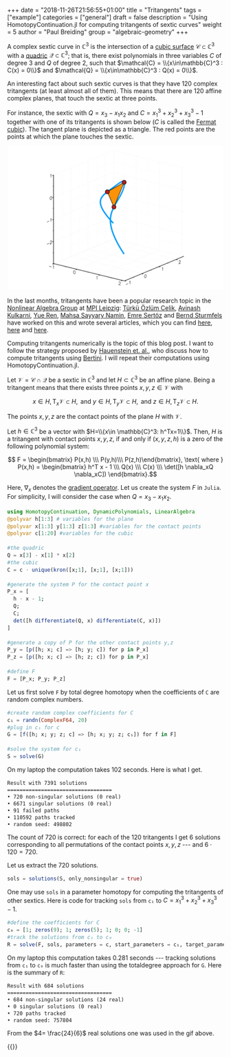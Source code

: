 +++
date = "2018-11-26T21:56:55+01:00"
title = "Tritangents"
tags = ["example"]
categories = ["general"]
draft = false
description = "Using HomotopyContinuation.jl for computing tritangents of sextic curves"
weight = 5
author = "Paul Breiding"
group = "algebraic-geometry"
+++

A complex sextic curve in $\mathbb{C}^3$ is the intersection of a [cubic surface](https://en.wikipedia.org/wiki/Cubic_surface) $\mathcal{C}\subset \mathbb{C}^3$ with a [quadric](https://en.wikipedia.org/wiki/Quadric) $\mathcal{Q}\subset \mathbb{C}^3$; that is, there exist polynomials in three variables $C$ of degree 3 and $Q$ of degree 2, such that $\mathcal{C} = \\{x\in\mathbb{C}^3 : C(x) = 0\\}$ and $\mathcal{Q} = \\{x\in\mathbb{C}^3 : Q(x) = 0\\}$.

An interesting fact about such sextic curves is that they have 120 complex tritangents (at least almost all of them). This means that there are 120  affine complex planes, that touch the sextic at three points.

For instance, the sextic with $Q=x_3 - x_1x_2$ and $C=x_1^3+x_2^3+x_3^3 - 1$ together with one of its tritangents is shown below ($C$ is called the [Fermat cubic](https://en.wikipedia.org/wiki/Fermat_cubic)). The tangent plane is depicted as a triangle. The red points are the points at which the plane touches the sextic.

<p style="text-align:center;"><img src="/images/tritangents.gif" width="500px"/></p>

In the last months, tritangents have been a popular research topic in the [Nonlinear Algebra Group](https://www.mis.mpg.de/nlalg/research.html) at [MPI Leipzig](https://www.mis.mpg.de): [Türkü Özlüm Celik](https://turkuozlum.wixsite.com/tocj), [Avinash Kulkarni](https://personal-homepages.mis.mpg.de/avinash/), [Yue Ren](https://www.yueren.de), [Mahsa Sayyary Namin](http://mahsasayyary.wixsite.com/mahsa), [Emre Sertöz](https://emresertoz.com) and [Bernd Sturmfels](https://math.berkeley.edu/~bernd/) have worked on this and wrote several articles, which you can find [here](https://arxiv.org/abs/1712.06274), [here](https://arxiv.org/abs/1805.11702) and [here](https://arxiv.org/abs/1804.02707).

Computing tritangents numerically is the topic of this blog post. I want to follow the strategy proposed by [Hauenstein et. al.](https://arxiv.org/abs/1804.02707), who discuss how to compute tritangents using [Bertini](http://bertini.nd.edu). I will repeat their computations using HomotopyContinuation.jl.

Let $\mathcal{V} = \mathcal{C}\cap \mathcal{Q}$ be a sextic in $\mathbb{C}^3$ and let $H\subset \mathbb{C}^3$ be an affine plane. Being a tritangent means that there exists three points $x,y,z\in \mathcal{V}$ with

  $$x \in H, \mathrm{T}_x \mathcal{V} \subset H, \text{ and } y \in H, \mathrm{T}_y \mathcal{V} \subset H, \text{ and } z \in H, \mathrm{T}_z \mathcal{V} \subset H.$$

The points $x,y,z$ are the contact points of the plane $H$ with $\mathcal{V}$.

Let $h\in \mathbb{C}^3$ be a vector with $H=\\{x\in \mathbb{C}^3: h^Tx=1\\}$. Then, $H$ is a tritangent with contact points $x,y,z$, if and only if $(x,y,z,h)$ is a zero of the following polynomial system:

$$ F = \begin{bmatrix} P(x,h) \\\ P(y,h)\\\  P(z,h)\end{bmatrix}, \text{ where } P(x,h) = \begin{bmatrix} h^T x - 1 \\\ Q(x) \\\ C(x) \\\ \det([h  \nabla_xQ \nabla_xC]) \end{bmatrix}.$$

Here, $\nabla_x$ denotes the [gradient operator](https://en.wikipedia.org/wiki/Del). Let us create the system $F$ in `Julia`. For simplicity, I will consider the case when $Q=x_3 - x_1x_2$.

```julia
using HomotopyContinuation, DynamicPolynomials, LinearAlgebra
@polyvar h[1:3] # variables for the plane
@polyvar x[1:3] y[1:3] z[1:3] #variables for the contact points
@polyvar c[1:20] #variables for the cubic

#the quadric
Q = x[3] - x[1] * x[2]
#the cubic
C = c ⋅ unique(kron([x;1], [x;1], [x;1]))

#generate the system P for the contact point x
P_x = [
  h ⋅ x - 1;
  Q;
  C;
  det([h differentiate(Q, x) differentiate(C, x)])
]

#generate a copy of P for the other contact points y,z
P_y = [p([h; x; c] => [h; y; c]) for p in P_x]
P_z = [p([h; x; c] => [h; z; c]) for p in P_x]

#define F
F = [P_x; P_y; P_z]
```

Let us first solve `F` by total degree homotopy when the coefficients of `C` are random complex numbers.

```julia
#create random complex coefficients for C
c₁ = randn(ComplexF64, 20)
#plug in c₁ for c
G = [f([h; x; y; z; c] => [h; x; y; z; c₁]) for f in F]

#solve the system for c₁
S = solve(G)
```

On my laptop the computation takes 102 seconds. Here is what I get.
```julia-repl
Result with 7391 solutions
==================================
• 720 non-singular solutions (0 real)
• 6671 singular solutions (0 real)
• 91 failed paths
• 110592 paths tracked
• random seed: 498802
```

The count of 720 is correct: for each of the 120 tritangents I get 6 solutions corresponding to all permutations of the contact points $x,y,z$ --- and $6 \cdot 120 = 720$.

Let us extract the 720 solutions.

```julia
sols = solutions(S, only_nonsingular = true)
```

One may use `sols` in a parameter homotopy for computing the tritangents of other sextics. Here is code for tracking `sols` from `c₁` to $C=x_1^3+x_2^3+x_3^3-1$.

```julia
#define the coefficients for C
c₀ = [1; zeros(9); 1; zeros(5); 1; 0; 0; -1]
#track the solutions from c₁ to c₀
R = solve(F, sols, parameters = c, start_parameters = c₁, target_parameters = c₀)
```

On my laptop this computation takes 0.281 seconds --- tracking solutions from `c₁` to `c₀` is much faster than using the totaldegree approach for `G`. Here is the summary of `R`:

```julia-repl
Result with 684 solutions
==================================
• 684 non-singular solutions (24 real)
• 0 singular solutions (0 real)
• 720 paths tracked
• random seed: 757804
```
From the $4= \frac{24}{6}$ real solutions one was used in the gif above.


{{<bibtex >}} 
